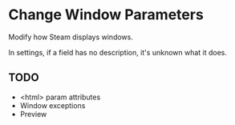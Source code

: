 # Change Window Parameters

Modify how Steam displays windows.

In settings, if a field has no description, it's unknown what it does.

## TODO

- \<html> param attributes
- Window exceptions
- Preview
